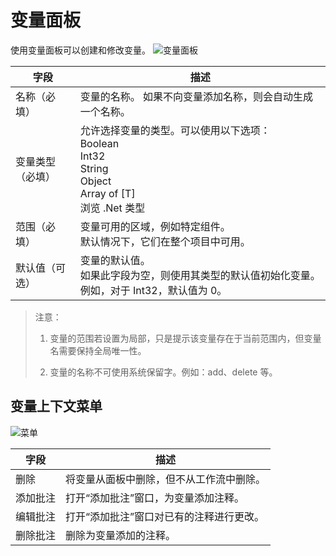 # 变量面板 
使用变量面板可以创建和修改变量。 
![变量面板](https://docimages.blob.core.chinacloudapi.cn/images/Studio/Variable/createdVariable.png)

|字段| 	描述| 
|---|---|
|名称（必填）| 	变量的名称。 如果不向变量添加名称，则会自动生成一个名称。 
|变量类型（必填）| 	允许选择变量的类型。可以使用以下选项：</br>Boolean</br>Int32</br>String</br>Object</br>Array of [T]</br>浏览 .Net 类型 |
|范围（必填）| 	变量可用的区域，例如特定组件。</br>默认情况下，它们在整个项目中可用。| 
|默认值（可选）| 	变量的默认值。  </br>如果此字段为空，则使用其类型的默认值初始化变量。例如，对于 Int32，默认值为 0。 |

>注意： 
>
>1. 变量的范围若设置为局部，只是提示该变量存在于当前范围内，但变量名需要保持全局唯一性。 
>
>2. 变量的名称不可使用系统保留字。例如：add、delete 等。 

## 变量上下文菜单 
![菜单](https://docimages.blob.core.chinacloudapi.cn/images/Studio/Variable/variablePanelMenu.png)

|字段| 	描述| 
|---|---| 
|删除 |	将变量从面板中删除，但不从工作流中删除。| 
|添加批注| 	打开“添加批注”窗口，为变量添加注释。| 
|编辑批注 |	打开“添加批注”窗口对已有的注释进行更改。| 
|删除批注| 	删除为变量添加的注释。| 
